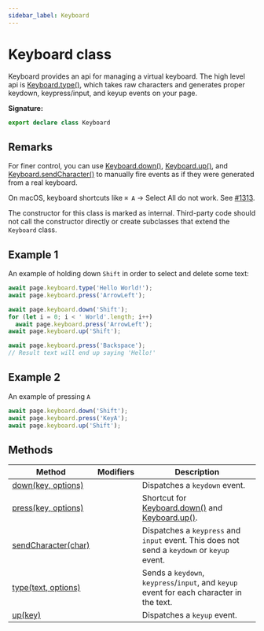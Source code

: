 ```yaml
---
sidebar_label: Keyboard
---
```


# Keyboard class

Keyboard provides an api for managing a virtual keyboard. The high level api is
[Keyboard.type()](./puppeteer.keyboard.type.md), which takes raw characters and
generates proper keydown, keypress/input, and keyup events on your page.

**Signature:**

```typescript
export declare class Keyboard
```

## Remarks

For finer control, you can use [Keyboard.down()](./puppeteer.keyboard.down.md),
[Keyboard.up()](./puppeteer.keyboard.up.md), and
[Keyboard.sendCharacter()](./puppeteer.keyboard.sendcharacter.md) to manually
fire events as if they were generated from a real keyboard.

On macOS, keyboard shortcuts like `⌘ A` -&gt; Select All do not work. See
[\#1313](https://github.com/puppeteer/puppeteer/issues/1313).

The constructor for this class is marked as internal. Third-party code should
not call the constructor directly or create subclasses that extend the
`Keyboard` class.

## Example 1

An example of holding down `Shift` in order to select and delete some text:

```ts
await page.keyboard.type('Hello World!');
await page.keyboard.press('ArrowLeft');

await page.keyboard.down('Shift');
for (let i = 0; i < ' World'.length; i++)
  await page.keyboard.press('ArrowLeft');
await page.keyboard.up('Shift');

await page.keyboard.press('Backspace');
// Result text will end up saying 'Hello!'
```

## Example 2

An example of pressing `A`

```ts
await page.keyboard.down('Shift');
await page.keyboard.press('KeyA');
await page.keyboard.up('Shift');
```

## Methods

| Method                                                       | Modifiers | Description                                                                                                                             |
| ------------------------------------------------------------ | --------- | --------------------------------------------------------------------------------------------------------------------------------------- |
| [down(key, options)](./puppeteer.keyboard.down.md)           |           | Dispatches a <code>keydown</code> event.                                                                                                |
| [press(key, options)](./puppeteer.keyboard.press.md)         |           | Shortcut for [Keyboard.down()](./puppeteer.keyboard.down.md) and [Keyboard.up()](./puppeteer.keyboard.up.md).                           |
| [sendCharacter(char)](./puppeteer.keyboard.sendcharacter.md) |           | Dispatches a <code>keypress</code> and <code>input</code> event. This does not send a <code>keydown</code> or <code>keyup</code> event. |
| [type(text, options)](./puppeteer.keyboard.type.md)          |           | Sends a <code>keydown</code>, <code>keypress</code>/<code>input</code>, and <code>keyup</code> event for each character in the text.    |
| [up(key)](./puppeteer.keyboard.up.md)                        |           | Dispatches a <code>keyup</code> event.                                                                                                  |
